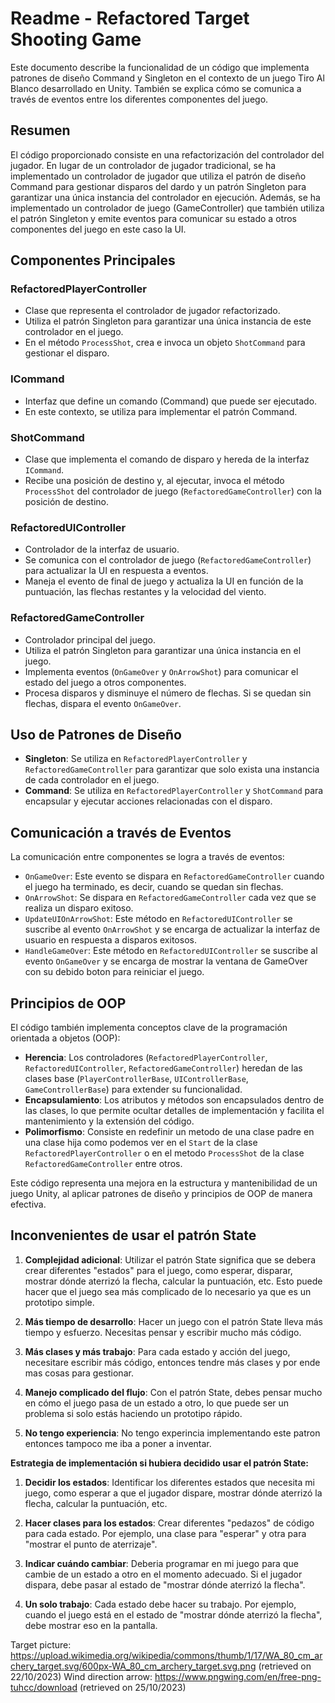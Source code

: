# Readme - Refactored Target Shooting Game

Este documento describe la funcionalidad de un código que implementa patrones de diseño Command y Singleton en el contexto de un juego Tiro Al Blanco desarrollado en Unity. También se explica cómo se comunica a través de eventos entre los diferentes componentes del juego.

## Resumen

El código proporcionado consiste en una refactorización del controlador del jugador. En lugar de un controlador de jugador tradicional, se ha implementado un controlador de jugador que utiliza el patrón de diseño Command para gestionar disparos del dardo y un patrón Singleton para garantizar una única instancia del controlador en ejecución. Además, se ha implementado un controlador de juego (GameController) que también utiliza el patrón Singleton y emite eventos para comunicar su estado a otros componentes del juego en este caso la UI.

## Componentes Principales

### RefactoredPlayerController

- Clase que representa el controlador de jugador refactorizado.
- Utiliza el patrón Singleton para garantizar una única instancia de este controlador en el juego.
- En el método `ProcessShot`, crea e invoca un objeto `ShotCommand` para gestionar el disparo.

### ICommand

- Interfaz que define un comando (Command) que puede ser ejecutado.
- En este contexto, se utiliza para implementar el patrón Command.

### ShotCommand

- Clase que implementa el comando de disparo y hereda de la interfaz `ICommand`.
- Recibe una posición de destino y, al ejecutar, invoca el método `ProcessShot` del controlador de juego (`RefactoredGameController`) con la posición de destino.

### RefactoredUIController

- Controlador de la interfaz de usuario.
- Se comunica con el controlador de juego (`RefactoredGameController`) para actualizar la UI en respuesta a eventos.
- Maneja el evento de final de juego y actualiza la UI en función de la puntuación, las flechas restantes y la velocidad del viento.

### RefactoredGameController

- Controlador principal del juego.
- Utiliza el patrón Singleton para garantizar una única instancia en el juego.
- Implementa eventos (`OnGameOver` y `OnArrowShot`) para comunicar el estado del juego a otros componentes.
- Procesa disparos y disminuye el número de flechas. Si se quedan sin flechas, dispara el evento `OnGameOver`.

## Uso de Patrones de Diseño

- **Singleton**: Se utiliza en `RefactoredPlayerController` y `RefactoredGameController` para garantizar que solo exista una instancia de cada controlador en el juego.
- **Command**: Se utiliza en `RefactoredPlayerController` y `ShotCommand` para encapsular y ejecutar acciones relacionadas con el disparo.

## Comunicación a través de Eventos

La comunicación entre componentes se logra a través de eventos:

- `OnGameOver`: Este evento se dispara en `RefactoredGameController` cuando el juego ha terminado, es decir, cuando se quedan sin flechas.
- `OnArrowShot`: Se dispara en `RefactoredGameController` cada vez que se realiza un disparo exitoso.
- `UpdateUIOnArrowShot`: Este método en `RefactoredUIController` se suscribe al evento `OnArrowShot` y se encarga de actualizar la interfaz de usuario en respuesta a disparos exitosos.
- `HandleGameOver`: Este método en `RefactoredUIController` se suscribe al evento `OnGameOver` y se encarga de mostrar la ventana de GameOver con su debido boton para reiniciar el juego.

## Principios de OOP

El código también implementa conceptos clave de la programación orientada a objetos (OOP):

- **Herencia**: Los controladores (`RefactoredPlayerController`, `RefactoredUIController`, `RefactoredGameController`) heredan de las clases base (`PlayerControllerBase`, `UIControllerBase`, `GameControllerBase`) para extender su funcionalidad.
- **Encapsulamiento**: Los atributos y métodos son encapsulados dentro de las clases, lo que permite ocultar detalles de implementación y facilita el mantenimiento y la extensión del código.
- **Polimorfismo**: Consiste en redefinir un metodo de una clase padre en una clase hija como podemos ver en el `Start` de la clase `RefactoredPlayerController` o en el metodo `ProcessShot` de la clase `RefactoredGameController` entre otros.

Este código representa una mejora en la estructura y mantenibilidad de un juego Unity, al aplicar patrones de diseño y principios de OOP de manera efectiva.

## Inconvenientes de usar el patrón State

1. **Complejidad adicional**: Utilizar el patrón State significa que se debera crear diferentes "estados" para el juego, como esperar, disparar, mostrar dónde aterrizó la flecha, calcular la puntuación, etc. Esto puede hacer que el juego sea más complicado de lo necesario ya que es un prototipo simple.

2. **Más tiempo de desarrollo**: Hacer un juego con el patrón State lleva más tiempo y esfuerzo. Necesitas pensar y escribir mucho más código.

3. **Más clases y más trabajo**: Para cada estado y acción del juego, necesitare escribir más código, entonces tendre más clases y por ende mas cosas para gestionar.

4. **Manejo complicado del flujo**: Con el patrón State, debes pensar mucho en cómo el juego pasa de un estado a otro, lo que puede ser un problema si solo estás haciendo un prototipo rápido.

5. **No tengo experiencia**: No tengo experincia implementando este patron entonces tampoco me iba a poner a inventar. 

**Estrategia de implementación si hubiera decidido usar el patrón State:**

1. **Decidir los estados**: Identificar los diferentes estados que necesita mi juego, como esperar a que el jugador dispare, mostrar dónde aterrizó la flecha, calcular la puntuación, etc.

2. **Hacer clases para los estados**: Crear diferentes "pedazos" de código para cada estado. Por ejemplo, una clase para "esperar" y otra para "mostrar el punto de aterrizaje".

3. **Indicar cuándo cambiar**: Deberia programar en mi juego para que cambie de un estado a otro en el momento adecuado. Si el jugador dispara, debe pasar al estado de "mostrar dónde aterrizó la flecha".

4. **Un solo trabajo**: Cada estado debe hacer su trabajo. Por ejemplo, cuando el juego está en el estado de "mostrar dónde aterrizó la flecha", debe mostrar eso en la pantalla.

Target picture: https://upload.wikimedia.org/wikipedia/commons/thumb/1/17/WA_80_cm_archery_target.svg/600px-WA_80_cm_archery_target.svg.png (retrieved on 22/10/2023)
Wind direction arrow: https://www.pngwing.com/en/free-png-tuhcc/download (retrieved on 25/10/2023)
